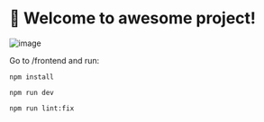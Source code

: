 # 🚀 Welcome to awesome project!
![image](https://user-images.githubusercontent.com/10829554/134555903-f61fd5b0-61a1-460a-9c57-232d668a5e00.png)

Go to /frontend and run:

```
npm install
```
```
npm run dev
```
```
npm run lint:fix
```
